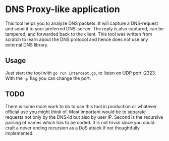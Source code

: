 DNS Proxy-like application
==========================
This tool helps you to analyze DNS packets. It will capture a DNS-request and send it to your preferred DNS-server. The reply is also captured, can be tampered, and forwarded back to the client.
This tool was written from scratch to learn about the DNS protocol and hence does not use any external DNS library.

Usage
-----
Just start the tool with `go run intercept.go`, to listen on UDP port :2323. With the `-p` flag you can change the port.

TODO
----
There is some more work to do to use this tool in production or whatever official use you might think of. Most important would be to separate requests not only by the DNS-id but also by user IP. Second is the recursive parsing of names which has to be coded. It is not trivial since you could craft a never ending recursion as a DoS attack if not thoughtfully implemented.
